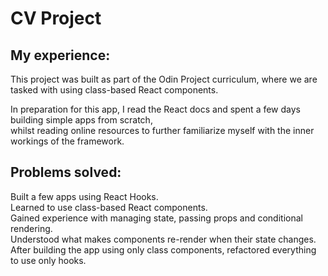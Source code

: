 # CV Project

## My experience:
This project was built as part of the Odin Project curriculum, where we are tasked with using class-based React components.  

In preparation for this app, I read the React docs and spent a few days building simple apps from scratch,  
whilst reading online resources to further familiarize myself with the inner workings of the framework.

## Problems solved:

Built a few apps using React Hooks.  
Learned to use class-based React components.  
Gained experience with managing state, passing props and conditional rendering.  
Understood what makes components re-render when their state changes.  
After building the app using only class components, refactored everything to use only hooks.
